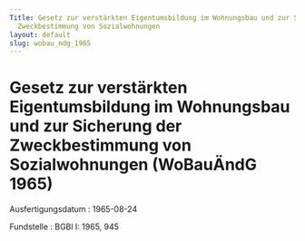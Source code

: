 ```yaml
---
Title: Gesetz zur verstärkten Eigentumsbildung im Wohnungsbau und zur Sicherung der
  Zweckbestimmung von Sozialwohnungen
layout: default
slug: wobau_ndg_1965
---
```


# Gesetz zur verstärkten Eigentumsbildung im Wohnungsbau und zur Sicherung der Zweckbestimmung von Sozialwohnungen (WoBauÄndG 1965)

Ausfertigungsdatum
:   1965-08-24

Fundstelle
:   BGBl I: 1965, 945

